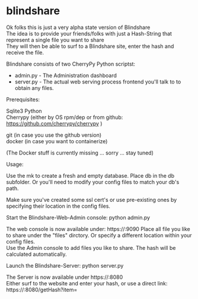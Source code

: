 # blindshare

Ok folks this is just a very alpha state version of Blindshare  
The idea is to provide your friends/folks with just a Hash-String that represent a single file you want to share  
They will then be able to surf to a Blindshare site, enter the hash and receive the file.  

Blindshare consists of two CherryPy Python scriptst:
- admin.py  - The Administration dashboard
- server.py - The actual web serving process frontend you'll talk to to obtain any files.

 
Prerequisites:

Sqlite3
Python  
Cherrypy (either by OS rpm/dep or from github: https://github.com/cherrypy/cherrypy )

git (in case you use the github version)  
docker (in case you want to containerize)  

(The Docker stuff is currently missing ... sorry ... stay tuned)

Usage:

Use the mk to create a fresh and empty database. Place db in the db subfolder. Or you'll need to modify your config files to match your db's path.  

Make sure you've created some ssl cert's or use pre-existing ones by specifying their location in the config files. 

Start the Blindshare-Web-Admin console:
  python admin.py

The web console is now available under: https://<hostname>:9090
Place all file you like to share under the "files" dirctory. Or specify a different location within your config files.  
Use the Admin console to add files you like to share. The hash will be calculated automatically.

Launch the Blindshare-Server:
  python server.py

The Server is now available under https://<hostname>:8080  
Either surf to the website and enter your hash, or use a direct link: https://<hostname>:8080/getHash?item=<hash value>
